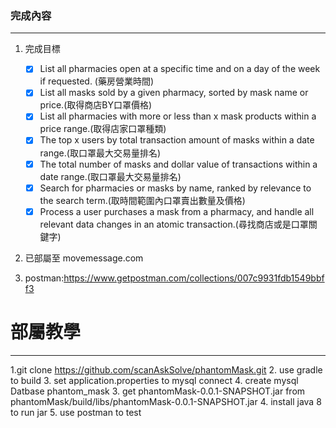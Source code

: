 ### 完成內容
- - -
1. 完成目標

   * [x] List all pharmacies open at a specific time and on a day of the week if requested. (藥房營業時間)
   * [x] List all masks sold by a given pharmacy, sorted by mask name or price.(取得商店BY口罩價格)
   * [x] List all pharmacies with more or less than x mask products within a price range.(取得店家口罩種類)
   * [x] The top x users by total transaction amount of masks within a date range.(取口罩最大交易量排名)
   * [x] The total number of masks and dollar value of transactions within a date range.(取口罩最大交易量排名)
   * [x] Search for pharmacies or masks by name, ranked by relevance to the search term.(取時間範圍內口罩賣出數量及價格)
   * [x] Process a user purchases a mask from a pharmacy, and handle all relevant data changes in an atomic transaction.(尋找商店或是口罩關鍵字)
2. 已部屬至 movemessage.com
3. postman:https://www.getpostman.com/collections/007c9931fdb1549bbff3

# 部屬教學
- - -
1.git clone https://github.com/scanAskSolve/phantomMask.git
2. use gradle to build 
3. set application.properties to  mysql connect
4. create mysql Datbase phantom_mask
3. get phantomMask-0.0.1-SNAPSHOT.jar from phantomMask/build/libs/phantomMask-0.0.1-SNAPSHOT.jar
4. install java 8 to run jar
5. use postman to test
